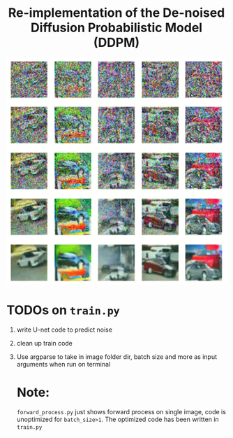 <h1 align="center">Re-implementation of the De-noised Diffusion Probabilistic Model (DDPM)</h1>

![image](https://github.com/Obafemi-Jinadu/Diffusion-models-re-implementations/blob/faf7f1e31169c2730c555ce263c76bcdc4273907/files/img1.png)
# TODOs on `train.py`
      
 1. write U-net code to predict noise
2. clean up train code
 3. Use argparse to take in image folder dir, batch size and more as input arguments when run on terminal

    # Note:
    `forward_process.py` just shows forward process on single image, code is unoptimized for `batch_size>1`. The optimized code has been written in `train.py`
